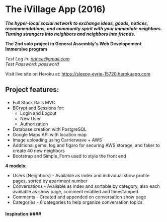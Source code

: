 
# The iVillage App (2016) #
***The hyper-local social network to exchange ideas, goods, notices, recommendations, and community spirit with your immediate neighbors. Turning strangers into neighbors and neighbors into friends.***



**The 2nd solo project in General Assembly's Web Developement Immersive program**


*Test Log in: prince@gmail.com*
<br>
*Test Password: password*

Visit live site on Heroku at: https://sleepy-eyrie-15720.herokuapp.com

## Project features: ##
####
* Full Stack Rails MVC
* BCrypt and Sessions for:
  * Login and Logout
  * New User
  * Authorization
* Database creation with PostgreSQL
* Google Maps API with location map
* Image uploading using Carrierwave + AWS
* Additional gems: fog and figaro for securing AWS storage, and faker to create 40 new neighbors 
* Bootstrap and Simple_Form used to style the front end

**4 models:**
* Users (Neighbors) - Available as index and individual show profile pages, sorted by apartment number
* Conversations - Available as index and sortable by category, also each available as show page, comment enabled and timestamped
* Comments - Created and appended on conversation show page
* Categories - 6 categories to help organize conversation topics

#### Inspiration:####


